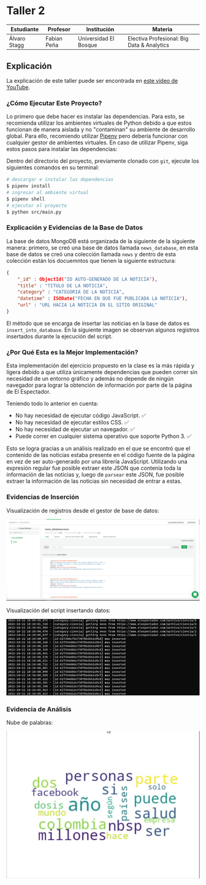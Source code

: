 # Taller 2

| Estudiante    | Profesor    | Institución           | Materia                                    |
| ------------- | ----------- | --------------------- | ------------------------------------------ |
| Álvaro Stagg  | Fabian Peña | Universidad El Bosque | Electiva Profesional: Big Data & Analytics |

## Explicación

La explicación de este taller puede ser encontrada en [este vídeo de YouTube](https://youtube.com/).

### ¿Cómo Ejecutar Este Proyecto?

Lo primero que debe hacer es instalar las dependencias. Para esto, se recomienda
utilizar los ambientes virtuales de Python debido a que estos funcionan de manera
aislada y no "contaminan" su ambiente de desarrollo global. Para ello, recomiendo
utilizar [Pipenv](https://pipenv-es.readthedocs.io/es/latest/) pero debería funcionar
con cualquier gestor de ambientes virtuales. En caso de utilizar Pipenv, siga estos pasos
para instalar las dependencias:

Dentro del directorio del proyecto, previamente clonado con `git`, ejecute
los siguientes comandos en su terminal:

```sh
# descargar e instalar las dependencias
$ pipenv install
# ingresar al ambiente virtual
$ pipenv shell
# ejecutar el proyecto
$ python src/main.py
```

### Explicación y Evidencias de la Base de Datos

La base de datos MongoDB está organizada de la siguiente de la siguiente manera:
primero, se creó una base de datos llamada `news_database`, en esta base de datos
se creó una colección llamada `news` y dentro de esta colección están los docuemntos
que tienen la siguiente estructura:

```json
{
	"_id" : ObjectId("ID AUTO-GENERADO DE LA NOTICIA"),
	"title" : "TITULO DE LA NOTICIA",
	"category" : "CATEGORIA DE LA NOTICIA",
	"datetime" : ISODate("FECHA EN QUE FUE PUBLICADA LA NOTICIA"),
	"url" : "URL HACIA LA NOTICIA EN EL SITIO ORIGINAL"
}
```

El método que se encarga de insertar las noticias en la base de datos es
`insert_into_database`. En la siguiente imagen se observan algunos registros
insertados durante la ejecución del script.

### ¿Por Qué Esta es la Mejor Implementación?

Esta implementación del ejercicio propuesto en la clase es la más rápida y
ligera debido a que utiliza únicamente dependencias que pueden correr sin
necesidad de un entorno gráfico y además no depende de ningún navegador para
lograr la obtención de información por parte de la página de El Espectador.

Teniendo todo lo anterior en cuenta:

- No hay necesidad de ejecutar código JavaScript. ✅
- No hay necesidad de ejecutar estilos CSS. ✅
- No hay necesidad de ejecutar un navegador. ✅
- Puede correr en cualquier sistema operativo que soporte Python 3. ✅

Esto se logra gracias a un análisis realizado en el que se encontró que el
contenido de las noticias estaba presente en el código fuente de la página
en vez de ser auto-generado por una librería JavaScript. Utilizando una
expresión regular fue posible extraer este JSON que contenía toda la
información de las noticias y, luego de `parsear` este JSON, fue posible
extraer la información de las noticias sin necesidad de entrar a estas.

### Evidencias de Inserción

Visualización de registros desde el gestor de base de datos:

![](./imgs/datos_db.jpg)

Visualización del script insertando datos:

![](./imgs/insercion_script.jpg)

### Evidencia de Análisis

Nube de palabras:

![](./imgs/evidencia_lluvia_palabras.jpg)
